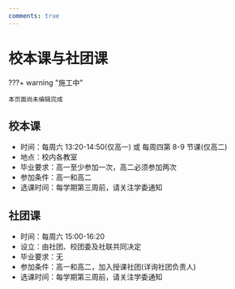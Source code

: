 ```yaml
---
comments: true
---
```


# 校本课与社团课

???+ warning "施工中"

    本页面尚未编辑完成

## 校本课

- 时间：每周六 13:20-14:50(仅高一) 或 每周四第 8-9 节课(仅高二)
- 地点：校内各教室
- 毕业要求：高一至少参加一次，高二必须参加两次
- 参加条件：高一和高二
- 选课时间：每学期第三周前，请关注学委通知

## 社团课

- 时间：每周六 15:00-16:20
- 设立：由社团、校团委及社联共同决定
- 毕业要求：无
- 参加条件：高一和高二，加入授课社团(详询社团负责人)
- 选课时间：每学期第三周前，请关注学委通知
